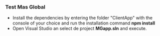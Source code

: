 ### Test Mas Global

-  Install the dependencies by entering the folder "ClientApp" with the console of your choice and run the installation command **npm install**
-  Open Visual Studio an select de project **MGapp.sln** and execute.
